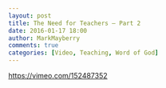 ```yaml
---
layout: post
title: The Need for Teachers – Part 2
date: 2016-01-17 18:00
author: MarkMayberry
comments: true
categories: [Video, Teaching, Word of God]
---
```

https://vimeo.com/152487352
